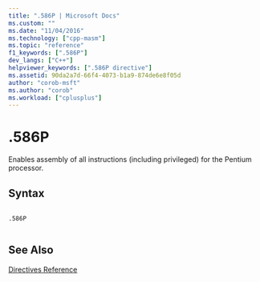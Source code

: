 ```yaml
---
title: ".586P | Microsoft Docs"
ms.custom: ""
ms.date: "11/04/2016"
ms.technology: ["cpp-masm"]
ms.topic: "reference"
f1_keywords: [".586P"]
dev_langs: ["C++"]
helpviewer_keywords: [".586P directive"]
ms.assetid: 90da2a7d-66f4-4073-b1a9-874de6e8f05d
author: "corob-msft"
ms.author: "corob"
ms.workload: ["cplusplus"]
---
```

# .586P
Enables assembly of all instructions (including privileged) for the Pentium processor.  
  
## Syntax  
  
```  
  
.586P  
  
```  
  
## See Also  
 [Directives Reference](../../assembler/masm/directives-reference.md)